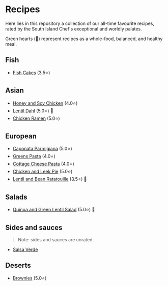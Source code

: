 # Recipes

Here lies in this repository a collection of our all-time favourite recipes, rated by the South Island Chef's exceptional and worldly palates.

Green hearts (💚) represent recipes as a whole-food, balanced, and healthy meal.

## Fish

- [Fish Cakes](files/fish_cakes.md) (3.5⭐️)

## Asian

- [Honey and Soy Chicken](files/honey_and_soy_chicken.md) (4.0⭐️)
- [Lentil Dahl](files/lentil_dahl.md) (5.0⭐️) 💚
- [Chicken Ramen](files/chicken_ramen.md) (5.0⭐️)

## European

- [Caponata Parmigiana](files/caponata_parmigiana.md) (5.0⭐️)
- [Greens Pasta](files/greens_pasta.md) (4.0⭐️)
- [Cottage Cheese Pasta](files/cottage_cheese_pasta.md) (4.0⭐️)
- [Chicken and Leek Pie](files/chicken_pie.md) (5.0⭐️)
- [Lentil and Bean Ratatouille](files/lentil_and_bean_ratatouille.md) (3.5⭐️) 💚

## Salads

- [Quinoa and Green Lentil Salad](files/green_lentil_salad.md) (5.0⭐️) 💚

## Sides and sauces

> Note: sides and sauces are unrated.

- [Salsa Verde](files/salsa_verde.md)

## Deserts

- [Brownies](files/brownies.md) (5.0⭐️)